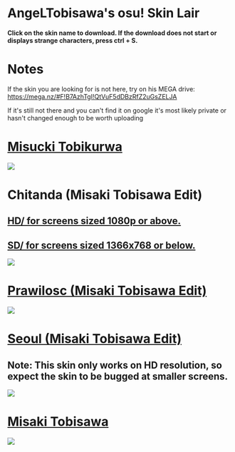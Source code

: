 # AngeLTobisawa's osu! Skin Lair
**Click on the skin name to download. If the download does not start or displays strange characters, press ctrl + S.**

# Notes
If the skin you are looking for is not here, try on his MEGA drive: https://mega.nz/#F!B7AzhTgI!QtVuF5dDBzRfZ2uGsZELJA

If it's still not there and you can't find it on google it's most likely private or hasn't changed enough to be worth uploading

# [Misucki Tobikurwa](https://mega.nz/#!J2xwGQ7T!2iFFV4zgtNsAPk9_8JfzO1v0pLjffe3E73valoGGZxc)
![](https://up.ppy.sh/files/screenshot136-4.jpg)

# Chitanda (Misaki Tobisawa Edit)
## [HD/ for screens sized 1080p or above.](https://mega.nz/#!Q3AQxYyL!YAA5cTe_z0la-rf3Ta_wK3cf2pmqcL26TPqPs5BUNT4)

## [SD/ for screens sized 1366x768 or below.](https://mega.nz/#!V3BDHTTb!jaOVtlzYn9XUlW2nYfDErurAIZDEIb1A9Qd_4-8iT6k)
![](https://up.ppy.sh/files/screenshot121-11.jpg)

# [Prawilosc (Misaki Tobisawa Edit)](https://mega.nz/#!F6gh3JBC!uX-zKzWKyUvPSBlIapYc1YAQeAOv1EOyPaXays2nYj4)
![](https://up.ppy.sh/files/screenshot122-9.jpg)

# [Seoul (Misaki Tobisawa Edit)](https://mega.nz/#!M6JiVIaQ!4MtmDBIt4QLExgkk_NqpEh5no2cdrCL28cUBWqYRL2k)
## Note: This skin only works on HD resolution, so expect the skin to be bugged at smaller screens.
![](https://up.ppy.sh/files/screenshot123-9.jpg)

# [Misaki Tobisawa](https://mega.nz/#!Rm5UVAKK!I74zTgG_ctVyGPJJT6oAM0HOMViFMIhO0GI0lYxfXG0)
![](https://up.ppy.sh/files/screenshot124-6.jpg)

